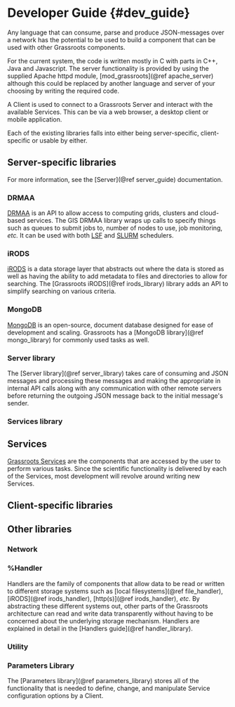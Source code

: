 ﻿Developer Guide {#dev_guide}
================



Any language that can consume, parse and produce JSON-messages over a network has the potential to be used to build a component that can be used with other Grassroots components. 

For the current system, the code is written mostly in C with parts in C++, Java and Javascript. The server functionality is provided by using the supplied Apache httpd module, [mod_grassroots](@ref apache_server) although this could be replaced by another language and server of your choosing by writing the required code.


A Client is used to connect to a Grassroots Server and interact with the available Services. This can be via a web browser, a desktop client or mobile application.


Each of the existing libraries falls into either being server-specific, client-specific or usable by either.

## Server-specific libraries

For more information, see the [Server](@ref server_guide) documentation.

### DRMAA

[DRMAA](http://www.drmaa.org/) is an API to allow access to computing grids, clusters and cloud-based services. 
The GIS DRMAA library wraps up calls to specify things such as queues to submit jobs to, number of nodes to use, job monitoring, *etc.*
It can be used with both [LSF](http://www-03.ibm.com/systems/spectrum-computing/products/lsf/) and [SLURM](https://slurm.schedmd.com/) schedulers.


### iRODS

[iRODS](http://irods.org/) is a data storage layer that abstracts out where the data is stored as well as having the ability to add metadata to files and directories to allow for searching. The [Grassroots iRODS](@ref irods_library) library adds an API to simplify searching on various criteria.


### MongoDB

[MongoDB](https://www.mongodb.com/) is an open-source, document database designed for ease of development and scaling. Grassroots has a [MongoDB library](@ref mongo_library) for commonly used tasks as well.

### Server library

The [Server library](@ref server_library) takes care of consuming and JSON messages and processing these messages and making the appropriate in internal API calls along with any communication with other remote servers before returning the outgoing JSON message back to the initial message's sender.


### Services library




## Services

[Grassroots Services](services.md "Services guide") are the components that are accessed by the user to perform various tasks. 
Since the scientific functionality is delivered by each of the Services, most development will revolve around writing new Services. 


## Client-specific libraries


## Other libraries




### Network



### %Handler

Handlers are the family of components that allow data to be read or written to different storage systems such as [local filesystems](@ref file_handler), [iRODS](@ref irods_handler), [http(s)](@ref irods_handler), *etc*.
By abstracting these different systems out, other parts of the Grassroots architecture can read and write data transparently without having to be concerned about the underlying storage mechanism.
Handlers are explained in detail in the [Handlers guide](@ref handler_library).


### Utility


### Parameters Library

The [Parameters library](@ref parameters_library) stores all of the functionality that is needed to define, change, and manipulate Service configuration options by a Client. 

